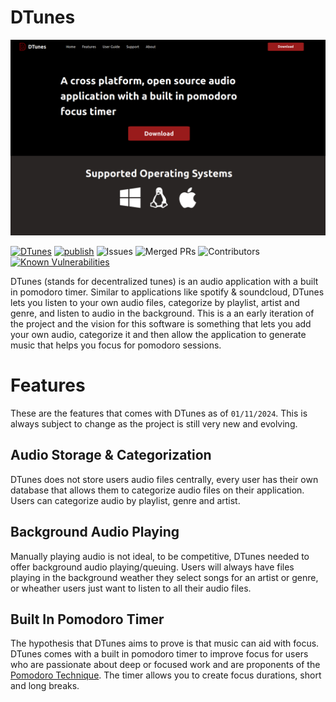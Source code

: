 # DTunes

![DTunes Site](public/dtunes-website.png)

[![DTunes](https://github.com/shaysingh818/DTunes/actions/workflows/build.yml/badge.svg)](https://github.com/shaysingh818/DTunes/actions/workflows/build.yml)
[![publish](https://github.com/shaysingh818/DTunes/actions/workflows/release.yml/badge.svg)](https://github.com/shaysingh818/DTunes/actions/workflows/release.yml)
![Issues](https://img.shields.io/github/issues/shaysingh818/DTunes.svg)
![Merged PRs](https://img.shields.io/github/issues-pr-closed/shaysingh818/DTunes.svg)
![Contributors](https://img.shields.io/github/contributors/shaysingh818/DTunes.svg)
[![Known Vulnerabilities](https://snyk.io/test/github/shaysingh818/DTunes/badge.svg)](https://snyk.io/test/github/shaysingh818/DTunes)

DTunes (stands for decentralized tunes) is an audio application with a built in pomodoro timer. Similar to applications like spotify & soundcloud, DTunes lets you listen to your own audio files, categorize by playlist, artist and genre, and listen to audio in the background. This is a an early iteration of the project and the vision for this software is something that lets you add your own audio, categorize it and then allow the application to generate music that helps you focus for pomodoro sessions. 



# Features

These are the features that comes with DTunes as of `01/11/2024`. This is always subject to change as the project is still very new and evolving. 

## Audio Storage & Categorization

DTunes does not store users audio files centrally, every user has their own database that allows them to categorize audio files on their application. Users can categorize audio by playlist, genre and artist. 


## Background Audio Playing

Manually playing audio is not ideal, to be competitive, DTunes needed to offer background audio playing/queuing. Users will always have files playing in the background weather they select songs for an artist or genre, or wheather users just want to listen to all their audio files. 


## Built In Pomodoro Timer

The hypothesis that DTunes aims to prove is that music can aid with focus. DTunes comes with a built in pomodoro timer to improve focus for users who are passionate about deep or focused work and are proponents of the [Pomodoro Technique](https://en.wikipedia.org/wiki/Pomodoro_Technique). The timer allows you to create focus durations, short and long breaks. 


